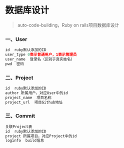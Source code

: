 数据库设计
===========================================

>auto-code-building，Ruby on rails项目数据库设计

### 一、User

```js
id  ruby默认添加的ID
user_type 0表示普通用户，1表示管理员
user_name  登录名（区别于真实姓名）
pwd  密码
```

### 二、Project

```js
id  ruby默认添加的ID
author 所属用户，对应User中的id
project_name  项目名称
project_url  项目Github地址
```

### 三、Commit

```js
关联Project表
id  ruby默认添加的ID
project 所属项目，对应Project中的id
loginfo  build信息
```
